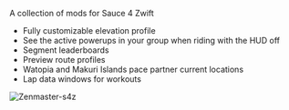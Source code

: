 A collection of mods for Sauce 4 Zwift
* Fully customizable elevation profile
* See the active powerups in your group when riding with the HUD off
* Segment leaderboards
* Preview route profiles
* Watopia and Makuri Islands pace partner current locations
* Lap data windows for workouts

![Zenmaster-s4z](https://github.com/Zenmaster28/Zenmaster-s4z-mods/assets/6671862/b0755c7e-422f-49f6-9848-7a5c80b84830)
